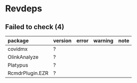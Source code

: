 # Revdeps

## Failed to check (4)

|package         |version |error |warning |note |
|:---------------|:-------|:-----|:-------|:----|
|covidmx         |?       |      |        |     |
|OlinkAnalyze    |?       |      |        |     |
|Platypus        |?       |      |        |     |
|RcmdrPlugin.EZR |?       |      |        |     |

